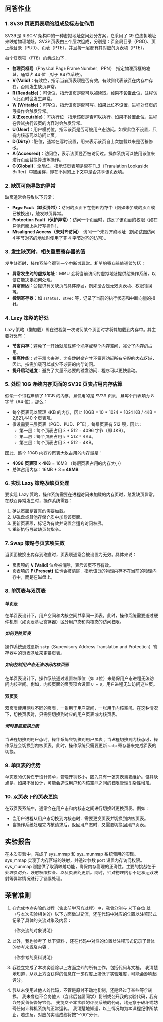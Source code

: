 ## 问答作业

### 1. **SV39 页表页表项的组成及标志位作用**

SV39 是 RISC-V 架构中的一种虚拟地址空间划分方案，它采用了 39 位虚拟地址来映射物理地址。SV39 页表由三个层次组成，分别是：页全局目录（PGD）、页上级目录（PUD）、页表（PTE），并且每一层都有其对应的页表项（PTE）。

每个页表项（PTE）的组成如下：

- **物理页框号**（Physical Page Frame Number，PPN）：指定物理页框的地址，通常占 44 位（对于 64 位系统）。
- **V (Valid)**：有效位，指示当前页表项是否有效。有效则代表该页在内存中存在，否则发生缺页异常。
- **R (Readable)**：可读位，指示该页是否可以被读取。如果不设置此位，进程访问此页时会发生异常。
- **W (Writable)**：可写位，指示该页是否可写。如果此位不设置，进程对该页的写操作会触发异常。
- **X (Executable)**：可执行位，指示该页是否可以执行。如果不设置此位，进程在尝试执行该页的内容时会触发异常。
- **U (User)**：用户模式位，指示该页是否可被用户态访问。如果此位不设置，只有内核态可以访问此页。
- **D (Dirty)**：脏位，通常在写时设置，用来表示该页自上次加载以来是否被修改。
- **A (Accessed)**：访问位，表示该页是否被访问过。操作系统可以使用该位来进行页面替换算法等操作。
- **G (Global)**：全局位，指示该页表项是否在TLB（Translation Lookaside Buffer）中被缓存，即在不同的上下文中是否共享该页表项。

### 2. **缺页可能导致的异常**

缺页通常会导致以下异常：

- **Page Fault（缺页异常）**：访问的页面不在物理内存中（例如未加载的页面或已被换出），触发缺页异常。
- **Protection Fault（保护异常）**：访问一个页面时，违反了该页面的权限（如在只读页面上执行写操作）。
- **Misaligned Access（未对齐访问）**：访问一个未对齐的地址（例如试图访问 4 字节对齐的地址时使用了非 4 字节对齐的访问）。

### 3. **发生缺页时，相关重要寄存器的值**

发生缺页时，操作系统会得到一个中断或异常。相关的寄存器值通常包括：

- **异常发生时的虚拟地址**：MMU 会将当前访问的虚拟地址提供给操作系统，以便它能决定如何处理。
- **异常原因**：会提供有关缺页的具体原因，例如是否是无效页表项、权限错误等。
- **控制寄存器**：如 `sstatus`、`stvec` 等，记录了当前的执行状态和中断向量的指针。

### 4. **Lazy 策略的好处**

Lazy 策略（懒加载）即在进程第一次访问某个页面时才将其加载到内存中。其主要好处有：

- **节省内存**：避免了一开始就加载整个程序或整个内存空间，减少了内存的占用。
- **提高性能**：对于程序来说，大多数时候它并不需要访问所有分配的内存区域，因此，按需加载可以减少不必要的内存访问。
- **提升启动速度**：避免了大量不必要的磁盘访问，程序可以更快启动。

### 5. **处理 10G 连续内存页面的 SV39 页表占用内存估算**

假设一个进程申请了 10GB 的内存，且使用的是 SV39 页表，且每个页表项为 8 字节（64 位），那么：

- 每个页表可以管理 4KB 的内存，因此 10GB = 10 * 1024 * 1024 KB / 4KB = 2,621,440 个页表项。
- 假设需要三层页表（PGD、PUD、PTE），每层页表有 512 项，因此：
  - 第一层：每个页表占用 8 * 512 = 4096 字节（即 4KB）。
  - 第二层：每个页表占用 8 * 512 = 4KB。
  - 第三层：每个页表占用 8 * 512 = 4KB。

因此，整个 10GB 内存的页表大致占用的内存量是：
- **4096 页表项 × 4KB** = 16MB （每层页表占用的内存大小）
- 总体占用内存：16MB * 3 = **48MB**

### 6. **实现 Lazy 策略及缺页处理**

要实现 Lazy 策略，操作系统需要在进程访问未加载的内存页时，触发缺页异常。在缺页异常发生时，操作系统需要：

1. 确认页面是否真的需要加载。
2. 从磁盘或其他存储介质中加载该页面。
3. 更新页表项，标记为有效并设置合适的访问权限。
4. 重新执行导致缺页的指令。

### 7. **Swap 策略与页表项失效**

当页面被换出内存到磁盘时，页表项通常会被设置为无效。具体来说：

- 页表项的 **V (Valid)** 位会被清除，表示该页不再有效。
- 页表项的 **P (Present)** 位也会被清除，指示该页的物理内存不在当前的物理内存中，而是在磁盘上。

### 8. **单页表与双页表**

#### 单页表

在单页表设计下，用户空间和内核空间共享同一页表。此时，操作系统需要通过硬件机制（如页表基址寄存器）区分用户态和内核态的访问权限。

##### 如何更换页表

操作系统通过更新 `satp`（Supervisory Address Translation and Protection）寄存器中的页表基址来更换页表。

##### 如何控制用户态无法访问内核页面

在单页表设计下，操作系统通过设置权限位（如 `U` 位）来确保用户态进程无法访问内核空间。例如，内核页面的页表项会设置 `U = 0`，用户进程无法访问这些页。

#### 双页表

双页表使用两张不同的页表，一张用于用户空间，一张用于内核空间。在这种情况下，切换页表时，只需要切换到对应的用户页表或内核页表。

##### 何时需要更换页表

当进程切换到用户态时，操作系统会切换到用户页表；当进程切换到内核态时，操作系统会切换到内核页表。此时，操作系统只需要更新 `satp` 寄存器来完成页表的切换。

### 9. **单页表的优势**

单页表的优势在于设计简单，管理开销较小，因为只有一张页表需要维护。但其缺点是，如果不当设计，可能会造成用户和内核空间之间的权限管理复杂性增加。

### 10. **双页表下的页表更换**

在双页表系统中，通常会在用户态和内核态之间进行切换时更换页表。例如：

- 当用户进程从用户态切换到内核态时，需要更换页表并切换到内核页表。
- 当操作系统处理完内核请求后，返回用户态时，又需要切换回用户页表。

## 实验报告

在本次实验中，完成了 sys_mmap 和 sys_munmap 系统调用的实现。sys_mmap 实现了内存区域的映射，并通过参数 port 设置内存访问权限。sys_munmap 则提供了取消映射功能，确保内存管理的正确性。主要的挑战在于处理页对齐、映射权限检查、以及页表的更新。同时，针对物理内存不足和无效映射等异常情况进行了错误处理。

## 荣誉准则

1. 在完成本次实验的过程（含此前学习的过程）中，我曾分别与 以下各位 就（与本次实验相关的）以下方面做过交流，还在代码中对应的位置以注释形式记录了具体的交流对象及内容：

    《你交流的对象说明》

2. 此外，我也参考了 以下资料 ，还在代码中对应的位置以注释形式记录了具体的参考来源及内容：

    《你参考的资料说明》

3. 我独立完成了本次实验除以上方面之外的所有工作，包括代码与文档。 我清楚地知道，从以上方面获得的信息在一定程度上降低了实验难度，可能会影响起评分。

4. 我从未使用过他人的代码，不管是原封不动地复制，还是经过了某些等价转换。 我未曾也不会向他人（含此后各届同学）复制或公开我的实验代码，我有义务妥善保管好它们。 我提交至本实验的评测系统的代码，均无意于破坏或妨碍任何计算机系统的正常运转。 我清楚地知道，以上情况均为本课程纪律所禁止，若违反，对应的实验成绩将按“-100”分计。

